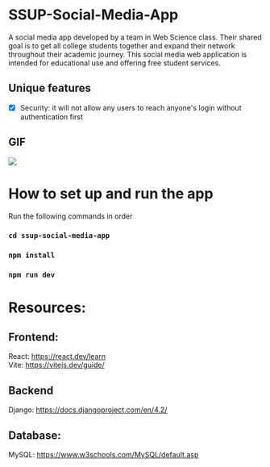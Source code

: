 # SSUP-Social-Media-App
A social media app developed by a team in Web Science class. Their shared goal is to get all college students together and expand their network throughout their academic journey. This social media web application is intended for educational use and offering free student services.

## Unique features
- [x] Security: it will not allow any users to reach anyone's login without authentication first

## GIF
![](http://g.recordit.co/iL1YGW24yN.gif)

# How to set up and run the app
Run the following commands in order
### `cd ssup-social-media-app`
### `npm install`
### `npm run dev`

# Resources:
## Frontend:
React: https://react.dev/learn \
Vite: https://vitejs.dev/guide/

## Backend
Django: https://docs.djangoproject.com/en/4.2/

## Database:
MySQL: https://www.w3schools.com/MySQL/default.asp
